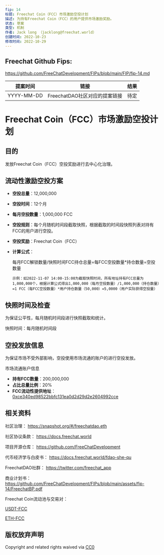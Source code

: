 ```yaml
---
fip: 14
标题: Freechat Coin（FCC）市场激励空投计划
描述: 为持有Freechat Coin（FCC）的用户提供市场激励奖励。
状态: 草案
类型: 机制
作者: Jack long （jacklong@freechat.world）
创建时间: 2022-10-23
修改时间: 2022-10-29
---
```


## Freechat Github Fips: 

https://github.com/FreeChatDevelopment/FIPs/blob/main/FIP/fip-14.md

  | 提案时间 | 链接 | 结果 |
  |:-:|:-:|:-:|
  | YYYY-MM-DD |FreechatDAO社区对应的提案链接|待定|

# Freechat Coin（FCC）市场激励空投计划

## 目的
发放Freechat Coin（FCC）空投奖励进行去中心化治理。

## 流动性激励空投方案

- **空投总量**：12,000,000

- **空投时间**：12个月

- **每月空投数量**：1,000,000 FCC

- **空投规则**：每个月随机时间段截取快照，根据截取的时间段快照列表对持有FCC的用户进行空投。

- **空投奖励**：Freechat Coin（FCC）

- **计算公式**：

  每月FCC解锁数量/快照时间FCC持仓总量=每FCC空投数量*持仓数量=空投数量
         
      示例：如2022-11-07 14:00-15:00为截取快照时间，所有地址持有FCC总量为1,000,000个，根据计算公式得出1,000,000（每月空投数量）/1,000,000（持仓数量）=1 FCC（每FCC空投数量）*用户持仓数量（50,000）=5,0000（用户实际获得空投量）

## 快照时间及检查
为保证公平性，每月随机时间段进行快照截取和统计。

快照时间：每月随机时间段

## 空投发放信息
为保证市场不受外部影响，空投使用市场流通的账户的进行空投发放。

市场流通账户信息
- **持有FCC数量**：200,000,000  
- **占比总量比例**：20%
- **FCC流动性提供地址**：[0xce340ed98522bbfc131ea0d2d29d2e2604992cce](https://etherscan.io/token/0x171b1daefac13a0a3524fcb6beddc7b31e58e079?a=0xce340ed98522bbfc131ea0d2d29d2e2604992cce)

## 相关资料

社区治理：
https://snapshot.org/#/freechatdao.eth

社区协议条款：
https://docs.freechat.world

项目开源仓库：
https://github.com/FreeChatDevelopment

代币经济学与白皮书：
https://docs.freechat.world/fdao-she-qu

FreechatDAO社群：
https://twitter.com/freechat_app

商业计划书：https://github.com/FreeChatDevelopment/FIPs/blob/main/assets/fip-14/FreechatBP.pdf

Freechat Coin流动池与交易对：

[USDT-FCC](https://info.uniswap.org/#/pools/0x03de8b89caa2bbe8bf09979d370aaf08a35cbfa1)

[ETH-FCC](https://info.uniswap.org/#/pools/0xf9c97668f97160b18c87a40ea26c0c87e9becc8d)

## 版权放弃声明
Copyright and related rights waived via [CC0](https://github.com/ethereum/EIPs/blob/master/LICENSE.md)